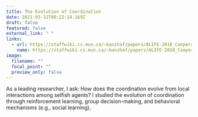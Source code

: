 ```yaml
---
title: The Evolution of Coordination
date: 2021-03-31T00:22:24.169Z
draft: false
featured: false
external_link: " "
links:
  - url: https://staffwiki.cs.mun.ca/~banzhaf/papers/ALIFE-2018_Cooperation.pdf
    name: https://staffwiki.cs.mun.ca/~banzhaf/papers/ALIFE-2018_Cooperation.pdf
image:
  filename: ""
  focal_point: ""
  preview_only: false
---
```

As a leading researcher, I ask: How does the coordination evolve from local interactions among selfish agents? I studied the evolution of coordination through reinforcement learning, group decision-making, and behavioral mechanisms (e.g., social learning).